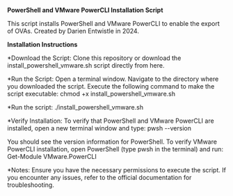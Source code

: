 **PowerShell and VMware PowerCLI Installation Script**

This script installs PowerShell and VMware PowerCLI to enable the export of OVAs. Created by Darien Entwistle in 2024.

**Installation Instructions**

*Download the Script:
Clone this repository or download the install_powershell_vmware.sh script directly from here.

*Run the Script:
Open a terminal window.
Navigate to the directory where you downloaded the script.
Execute the following command to make the script executable:
chmod +x install_powershell_vmware.sh

*Run the script:
./install_powershell_vmware.sh

*Verify Installation:
To verify that PowerShell and VMware PowerCLI are installed, open a new terminal window and type:
pwsh --version

You should see the version information for PowerShell.
To verify VMware PowerCLI installation, open PowerShell (type pwsh in the terminal) and run:
Get-Module VMware.PowerCLI

*Notes:
Ensure you have the necessary permissions to execute the script.
If you encounter any issues, refer to the official documentation for troubleshooting.
